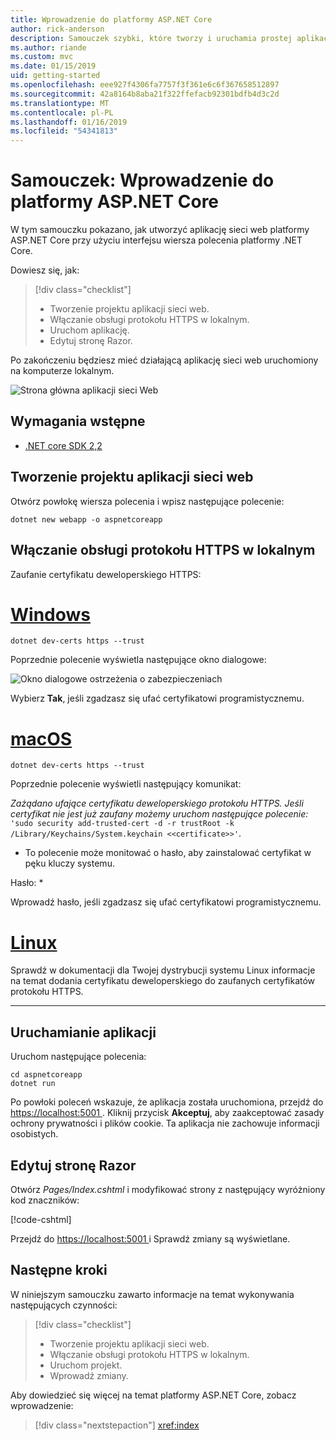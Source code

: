 ```yaml
---
title: Wprowadzenie do platformy ASP.NET Core
author: rick-anderson
description: Samouczek szybki, które tworzy i uruchamia prostej aplikacji Hello World przy użyciu platformy ASP.NET Core.
ms.author: riande
ms.custom: mvc
ms.date: 01/15/2019
uid: getting-started
ms.openlocfilehash: eee927f4306fa7757f3f361e6c6f367658512897
ms.sourcegitcommit: 42a8164b8aba21f322ffefacb92301bdfb4d3c2d
ms.translationtype: MT
ms.contentlocale: pl-PL
ms.lasthandoff: 01/16/2019
ms.locfileid: "54341813"
---
```

# <a name="tutorial-get-started-with-aspnet-core"></a>Samouczek: Wprowadzenie do platformy ASP.NET Core

W tym samouczku pokazano, jak utworzyć aplikację sieci web platformy ASP.NET Core przy użyciu interfejsu wiersza polecenia platformy .NET Core.

Dowiesz się, jak:

> [!div class="checklist"]
> * Tworzenie projektu aplikacji sieci web.
> * Włączanie obsługi protokołu HTTPS w lokalnym.
> * Uruchom aplikację.
> * Edytuj stronę Razor.

Po zakończeniu będziesz mieć działającą aplikację sieci web uruchomiony na komputerze lokalnym.

![Strona główna aplikacji sieci Web](_static/home-page.png)

## <a name="prerequisites"></a>Wymagania wstępne

* [.NET core SDK 2,2](https://www.microsoft.com/net/download/all)

## <a name="create-a-web-app-project"></a>Tworzenie projektu aplikacji sieci web

Otwórz powłokę wiersza polecenia i wpisz następujące polecenie:

```console
dotnet new webapp -o aspnetcoreapp
```

## <a name="enable-local-https"></a>Włączanie obsługi protokołu HTTPS w lokalnym

Zaufanie certyfikatu deweloperskiego HTTPS:

# <a name="windowstabwindows"></a>[Windows](#tab/windows)

```console
dotnet dev-certs https --trust
```

Poprzednie polecenie wyświetla następujące okno dialogowe:

![Okno dialogowe ostrzeżenia o zabezpieczeniach](_static/cert.png)

Wybierz **Tak**, jeśli zgadzasz się ufać certyfikatowi programistycznemu.

# <a name="macostabmacos"></a>[macOS](#tab/macos)

```console
dotnet dev-certs https --trust
```

Poprzednie polecenie wyświetli następujący komunikat:

*Zażądano ufające certyfikatu deweloperskiego protokołu HTTPS. Jeśli certyfikat nie jest już zaufany możemy uruchom następujące polecenie:* `'sudo security add-trusted-cert -d -r trustRoot -k /Library/Keychains/System.keychain <<certificate>>'`.  
* To polecenie może monitować o hasło, aby zainstalować certyfikat w pęku kluczy systemu.

Hasło: *

Wprowadź hasło, jeśli zgadzasz się ufać certyfikatowi programistycznemu.

# <a name="linuxtablinux"></a>[Linux](#tab/linux)

Sprawdź w dokumentacji dla Twojej dystrybucji systemu Linux informacje na temat dodania certyfikatu deweloperskiego do zaufanych certyfikatów protokołu HTTPS.

---

## <a name="run-the-app"></a>Uruchamianie aplikacji

Uruchom następujące polecenia:

```console
cd aspnetcoreapp
dotnet run
```

Po powłoki poleceń wskazuje, że aplikacja została uruchomiona, przejdź do [ https://localhost:5001 ](https://localhost:5001). Kliknij przycisk **Akceptuj**, aby zaakceptować zasady ochrony prywatności i plików cookie. Ta aplikacja nie zachowuje informacji osobistych.

## <a name="edit-a-razor-page"></a>Edytuj stronę Razor

Otwórz *Pages/Index.cshtml* i modyfikować strony z następujący wyróżniony kod znaczników:

[!code-cshtml[](sample/index.cshtml?highlight=9)]

Przejdź do [ https://localhost:5001 ](https://localhost:5001)i Sprawdź zmiany są wyświetlane.

## <a name="next-steps"></a>Następne kroki

W niniejszym samouczku zawarto informacje na temat wykonywania następujących czynności:

> [!div class="checklist"]
> * Tworzenie projektu aplikacji sieci web.
> * Włączanie obsługi protokołu HTTPS w lokalnym.
> * Uruchom projekt.
> * Wprowadź zmiany.

Aby dowiedzieć się więcej na temat platformy ASP.NET Core, zobacz wprowadzenie:

> [!div class="nextstepaction"]
> <xref:index>
